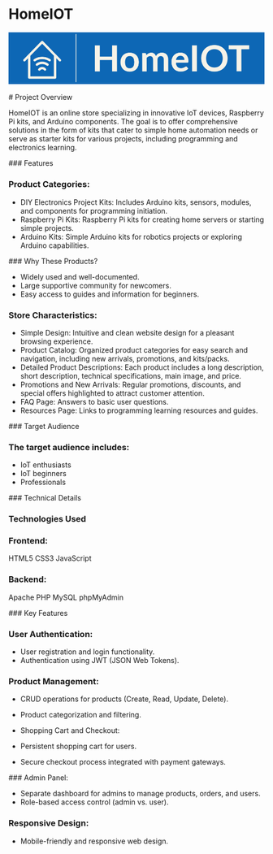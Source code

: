 # HomeIOT

![Logo](./img/HomeIOT-logos-cropped.jpeg)

# Project Overview

HomeIOT is an online store specializing in innovative IoT devices, Raspberry Pi kits, and Arduino components. The goal is to offer comprehensive solutions in the form of kits that cater to simple home automation needs or serve as starter kits for various projects, including programming and electronics learning.

### Features

### Product Categories:

- DIY Electronics Project Kits: Includes Arduino kits, sensors, modules, and components for programming initiation.
- Raspberry Pi Kits: Raspberry Pi kits for creating home servers or starting simple projects.
- Arduino Kits: Simple Arduino kits for robotics projects or exploring Arduino capabilities.

### Why These Products?

- Widely used and well-documented.
- Large supportive community for newcomers.
- Easy access to guides and information for beginners.

### Store Characteristics:

- Simple Design: Intuitive and clean website design for a pleasant browsing experience.
- Product Catalog: Organized product categories for easy search and navigation, including new arrivals, promotions, and kits/packs.
- Detailed Product Descriptions: Each product includes a long description, short description, technical specifications, main image, and price.
- Promotions and New Arrivals: Regular promotions, discounts, and special offers highlighted to attract customer attention.
- FAQ Page: Answers to basic user questions.
- Resources Page: Links to programming learning resources and guides.

### Target Audience

### The target audience includes:

- IoT enthusiasts
- IoT beginners
- Professionals

### Technical Details

### Technologies Used

### Frontend:

HTML5
CSS3
JavaScript

### Backend:

Apache
PHP
MySQL
phpMyAdmin

### Key Features

### User Authentication:

- User registration and login functionality.
- Authentication using JWT (JSON Web Tokens).

### Product Management:

- CRUD operations for products (Create, Read, Update, Delete).
- Product categorization and filtering.
- Shopping Cart and Checkout:

- Persistent shopping cart for users.
- Secure checkout process integrated with payment gateways.

### Admin Panel:

- Separate dashboard for admins to manage products, orders, and users.
- Role-based access control (admin vs. user).

### Responsive Design:

- Mobile-friendly and responsive web design.
